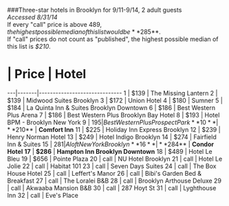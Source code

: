 ###Three-star hotels in Brooklyn for 9/11-9/14, 2 adult guests  
*Accessed 8/31/14*  
If every "call" price is above $489, the highest possible median of this list would be **$285**.  
If "call" prices do not count as "published", the highest possible median of this list is *$210*.  

 # | Price | Hotel
---|-------|------------------------------
 1 | $139  | The Missing Lantern
 2 | $139  | Midwood Suites Brooklyn
 3 | $172  | Union Hotel
 4 | $180  | Sumner
 5 | $184  | La Quinta Inn & Suites Brooklyn Downtown
 6 | $186  | Best Western Plus Arena
 7 | $186  | Best Western Plus Brooklyn Bay Hotel
 8 | $193  | Hotel BPM - Brooklyn New York
 9 | $195  | Best Western Plus Prospect Park
**10** | **$210**  | **Comfort Inn**
11 | $225  | Holiday Inn Express Brooklyn
12 | $239  | Henry Norman Hotel
13 | $249  | Hotel Indigo Brooklyn
14 | $274  | Fairfield Inn & Suites
15 | $281  | Aloft New York Brooklyn
**16** | **$284**  | **Condor Hotel**
**17** | **$286**  | **Hampton Inn Brooklyn Downtown**
18 | $489  | Hotel Le Bleu
19 | $656  | Pointe Plaza
20 | call  | NU Hotel Brooklyn
21 | call  | Hotel Le Jolie
22 | call  | Habitat 101
23 | call  | Seven Days Suites
24 | call  | The Box House Hotel
25 | call  | Leffert's Manor
26 | call  | Bibi's Garden Bed & Breakfast
27 | call  | The Loralei B&B
28 | call  | Brooklyn Arthouse Deluxe
29 | call  | Akwaaba Mansion B&B
30 | call  | 287 Hoyt St
31 | call  | Lyghthouse Inn
32 | call  | Eve's Place
